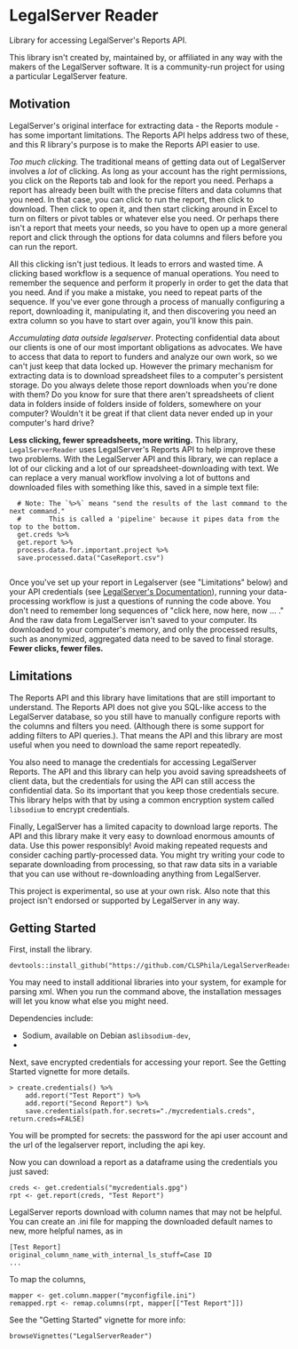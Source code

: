# LegalServer Reader

Library for accessing LegalServer's Reports API.

This library isn't created by, maintained by, or affiliated in any way with the makers of the LegalServer software. It is a community-run project for using a particular LegalServer feature. 

## Motivation

LegalServer's original interface for extracting data - the Reports module - has some important limitations. The Reports API helps address two of these, and this R library's purpose is to make the Reports API easier to use.  

_Too much clicking._ The traditional means of getting data out of LegalServer involves a _lot_ of clicking. As long as your account has the right permissions, you click on the Reports tab and look for the report you need. Perhaps a report has already been built with the precise filters and data columns that you need. In that case, you can click to run the report, then click to download. Then click to open it, and then start clicking around in Excel to turn on filters or pivot tables or whatever else you need. Or perhaps there isn't a report that meets your needs, so you have to open up a more general report and click through the options for data columns and filers before you can run the report. 

All this clicking isn't just tedious. It leads to errors and wasted time. A clicking based workflow is a sequence of manual operations. You need to remember the sequence and perform it properly in order to get the data that you need. And if you make a mistake, you need to repeat parts of the sequence. If you've ever gone through a process of manually configuring a report, downloading it, manipulating it, and then discovering you need an extra column so you have to start over again, you'll know this pain.

_Accumulating data outside legalserver_. Protecting confidential data about our clients is one of our most important obligations as advocates. We have to access that data to report to funders and analyze our own work, so we can't just keep that data locked up. However the primary mechanism for extracting data is to download spreadsheet files to a computer's persistent storage. Do you always delete those report downloads when you're done with them? Do you know for sure that there aren't spreadsheets of client data in folders inside of folders inside of folders, somewhere on your computer? Wouldn't it be great if that client data never ended up in your computer's hard drive?

**Less clicking, fewer spreadsheets, more writing.** This library, `LegalServerReader` uses LegalServer's Reports API to help improve these two problems. With the LegalServer API and this library, we can replace a lot of our clicking and a lot of our spreadsheet-downloading with text. We can replace a very manual workflow involving a lot of buttons and downloaded files with something like this, saved in a simple text file:

```
  # Note: The `%>%` means "send the results of the last command to the next command."
  #       This is called a 'pipeline' because it pipes data from the top to the bottom.
  get.creds %>%
  get.report %>%
  process.data.for.important.project %>%
  save.processed.data("CaseReport.csv")
  
```

Once you've set up your report in Legalserver (see "Limitations" below) and your API credentials (see [LegalServer's Documentation](https://legalserver.stoplight.io/docs/ls-stoplight-legacy-public/docs/2-Authentication.md)), running your data-processing workflow is just a questions of running the code above. You don't need to remember long sequences of "click here, now here, now ... ." And the raw data from LegalServer isn't saved to your computer. Its downloaded to your computer's memory, and only the processed results, such as anonymized, aggregated data need to be saved to final storage.  **Fewer clicks, fewer files.**


## Limitations

The Reports API and this library have limitations that are still important to understand. The Reports API does not give you SQL-like access to the LegalServer database, so you still have to manually configure reports with the columns and filters you need. (Although there is some support for adding filters to API queries.). That means the API and this library are most useful when you need to download the same report repeatedly.

You also need to manage the credentials for accessing LegalServer Reports. The API and this library can help you avoid saving spreadsheets of client data, but the credentials for using the API can still access the confidential data. So its important that you keep those credentials secure. This library helps with that by using a common encryption system called `libsodium` to encrypt credentials. 

Finally, LegalServer has a limited capacity to download large reports. The API and this library make it very easy to download enormous amounts of data. Use this power responsibly! Avoid making repeated requests and consider caching partly-processed data. You might try writing your code to separate downloading from processing, so that raw data sits in a variable that you can use without re-downloading anything from LegalServer. 

This project is experimental, so use at your own risk. Also note that this project isn't endorsed or supported by LegalServer in any way. 

## Getting Started

First, install the library.


```
devtools::install_github("https://github.com/CLSPhila/LegalServerReader")
```

You may need to install additional libraries into your system, for example for parsing xml. When you run the command above, the installation messages will let you know what else you might need.


Dependencies include: 

* Sodium, available on Debian as`libsodium-dev`,
* 

Next, save encrypted credentials for accessing your report. See the Getting Started vignette for more details.

```
> create.credentials() %>%
    add.report("Test Report") %>%
    add.report("Second Report") %>%
    save.credentials(path.for.secrets="./mycredentials.creds", return.creds=FALSE)
```

You will be prompted for secrets: the password for the api user account and the url of the legalserver report, including the api key.

Now you can download a report as a dataframe using the credentials you just saved:

```
creds <- get.credentials("mycredentials.gpg")
rpt <- get.report(creds, "Test Report")
```

LegalServer reports download with column names that may not be helpful. You can create an .ini file for mapping the downloaded default names to new, more helpful names, as in

```
[Test Report]
original_column_name_with_internal_ls_stuff=Case ID
...
```

To map the columns, 

```
mapper <- get.column.mapper("myconfigfile.ini")
remapped.rpt <- remap.columns(rpt, mapper[["Test Report"]])
```

See the "Getting Started" vignette for more info:

```
browseVignettes("LegalServerReader")
```
